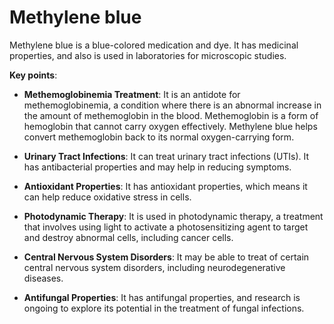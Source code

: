 [//]: # (
source: gpt-3 + jph editing
tags: treatments chemicals tests
)

# Methylene blue

Methylene blue is a blue-colored medication and dye. It has medicinal properties, and also is used in laboratories for microscopic studies.

**Key points**:

* **Methemoglobinemia Treatment**: It is an antidote for methemoglobinemia, a condition where there is an abnormal increase in the amount of methemoglobin in the blood. Methemoglobin is a form of hemoglobin that cannot carry oxygen effectively. Methylene blue helps convert methemoglobin back to its normal oxygen-carrying form.

* **Urinary Tract Infections**: It can treat urinary tract infections (UTIs). It has antibacterial properties and may help in reducing symptoms.

* **Antioxidant Properties**: It has antioxidant properties, which means it can help reduce oxidative stress in cells.

* **Photodynamic Therapy**: It is used in photodynamic therapy, a treatment that involves using light to activate a photosensitizing agent to target and destroy abnormal cells, including cancer cells.

* **Central Nervous System Disorders**: It may be able to treat of certain central nervous system disorders, including neurodegenerative diseases.

* **Antifungal Properties**: It has antifungal properties, and research is ongoing to explore its potential in the treatment of fungal infections.
